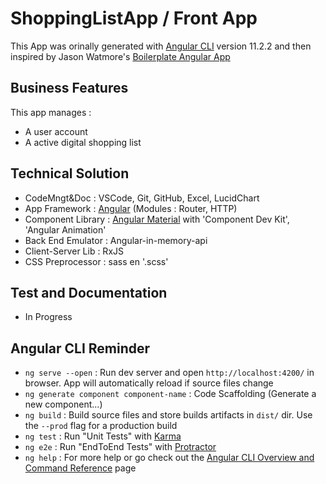 # ShoppingListApp / Front App

This App was orinally generated with [Angular CLI](https://github.com/angular/angular-cli) version 11.2.2 and then inspired by Jason Watmore's [Boilerplate Angular App](https://jasonwatmore.com/post/2020/08/29/angular-10-boilerplate-email-sign-up-with-verification-authentication-forgot-password)

## Business Features

This app manages :
- A user account
- A active digital shopping list

## Technical Solution

- CodeMngt&Doc : VSCode, Git, GitHub, Excel, LucidChart
- App Framework : [Angular](https://angular.io/docs) (Modules : Router, HTTP)
- Component Library : [Angular Material](https://material.angular.io/components/categories) with 'Component Dev Kit', 'Angular Animation'
- Back End Emulator : Angular-in-memory-api
- Client-Server Lib : RxJS
- CSS Preprocessor : sass en '.scss'

## Test and Documentation

- In Progress

## Angular CLI Reminder

- `ng serve --open` : Run dev server and open `http://localhost:4200/` in browser. App will automatically reload if source files change
- `ng generate component component-name` : Code Scaffolding (Generate a new component...) 
- `ng build` : Build source files and store builds artifacts in `dist/` dir. Use the `--prod` flag for a production build
- `ng test` : Run "Unit Tests" with [Karma](https://karma-runner.github.io)
- `ng e2e` : Run "EndToEnd Tests" with [Protractor](http://www.protractortest.org/)
- `ng help` : For more help or go check out the [Angular CLI Overview and Command Reference](https://angular.io/cli) page
